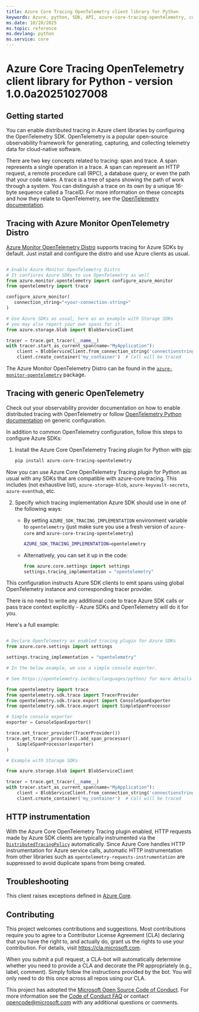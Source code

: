 ```yaml
---
title: Azure Core Tracing OpenTelemetry client library for Python
keywords: Azure, python, SDK, API, azure-core-tracing-opentelemetry, core
ms.date: 10/28/2025
ms.topic: reference
ms.devlang: python
ms.service: core
---
```



# Azure Core Tracing OpenTelemetry client library for Python - version 1.0.0a20251027008 


## Getting started

You can enable distributed tracing in Azure client libraries by configuring the OpenTelemetry SDK.
OpenTelemetry is a popular open-source observability framework for generating, capturing, and collecting telemetry data for cloud-native software.

There are two key concepts related to tracing: span and trace. A span represents a single operation in a trace. A span can represent an HTTP request,
a remote procedure call (RPC), a database query, or even the path that your code takes. A trace is a tree of spans showing the path of work through
a system. You can distinguish a trace on its own by a unique 16-byte sequence called a TraceID. For more information on these concepts and how they
relate to OpenTelemetry, see the [OpenTelemetry documentation](https://opentelemetry.io/docs/).

## Tracing with Azure Monitor OpenTelemetry Distro

[Azure Monitor OpenTelemetry Distro](https://learn.microsoft.com/azure/azure-monitor/app/opentelemetry-enable?tabs=python) supports tracing for Azure
SDKs by default. Just install and configure the distro and use Azure clients as usual.

```python

# Enable Azure Monitor OpenTelemetry Distro
# It confiures Azure SDKs to use OpenTelemetry as well
from azure.monitor.opentelemetry import configure_azure_monitor
from opentelemetry import trace

configure_azure_monitor(
   connection_string="<your-connection-string>"
)

# Use Azure SDKs as usual, here as an example with Storage SDKs
# you may also report your own spans for it.
from azure.storage.blob import BlobServiceClient

tracer = trace.get_tracer(__name__)
with tracer.start_as_current_span(name="MyApplication"):
    client = BlobServiceClient.from_connection_string('connectionstring')
    client.create_container('my_container')  # Call will be traced
```

The Azure Monitor OpenTelemetry Distro can be found in the [`azure-monitor-opentelemetry`](https://pypi.org/project/azure-monitor-opentelemetry) package.

## Tracing with generic OpenTelemetry

Check out your observability provider documentation on how to enable distributed tracing with OpenTelemetry
or follow [OpenTelemetry Python documentation](https://opentelemetry.io/docs/languages/python/) on generic configuration.

In addition to common OpenTelemetry configuration, follow this steps to configure Azure SDKs:

1. Install the Azure Core OpenTelemetry Tracing plugin for Python with [pip](https://pypi.org/project/pip/):

   ```bash
   pip install azure-core-tracing-opentelemetry
   ```

  Now you can use Azure Core OpenTelemetry Tracing plugin for Python as usual with any SDKs that are compatible
  with azure-core tracing. This includes (not exhaustive list), `azure-storage-blob`, `azure-keyvault-secrets`, `azure-eventhub`, etc.

2. Specify which tracing implementation Azure SDK should use in one of the following ways:
   - By setting `AZURE_SDK_TRACING_IMPLEMENTATION` environment variable to `opentelemetry`
     (just make sure you use a fresh version of `azure-core` and `azure-core-tracing-opentelemetry`)

     ```bash
     AZURE_SDK_TRACING_IMPLEMENTATION=opentelemetry
     ```

   - Alternatively, you can set it up in the code:

     ```python
     from azure.core.settings import settings
     settings.tracing_implementation = "opentelemetry"
     ```

This configuration instructs Azure SDK clients to emit spans using global OpenTelemetry instance and
corresponding tracer provider.

There is no need to write any additional code to trace Azure SDK calls or pass trace context explicitly -
Azure SDKs and OpenTelemetry will do it for you.

Here's a full example:

```python

# Declare OpenTelemetry as enabled tracing plugin for Azure SDKs
from azure.core.settings import settings

settings.tracing_implementation = "opentelemetry"

# In the below example, we use a simple console exporter.

# See https://opentelemetry.io/docs/languages/python/ for more details on OpenTelemetry configuration

from opentelemetry import trace
from opentelemetry.sdk.trace import TracerProvider
from opentelemetry.sdk.trace.export import ConsoleSpanExporter
from opentelemetry.sdk.trace.export import SimpleSpanProcessor

# Simple console exporter
exporter = ConsoleSpanExporter()

trace.set_tracer_provider(TracerProvider())
trace.get_tracer_provider().add_span_processor(
    SimpleSpanProcessor(exporter)
)

# Example with Storage SDKs

from azure.storage.blob import BlobServiceClient

tracer = trace.get_tracer(__name__)
with tracer.start_as_current_span(name="MyApplication"):
    client = BlobServiceClient.from_connection_string('connectionstring')
    client.create_container('my_container')  # Call will be traced
```

## HTTP instrumentation

With the Azure Core OpenTelemetry Tracing plugin enabled, HTTP requests made by Azure SDK clients are typically instrumented via the [`DistributedTracingPolicy`](https://github.com/Azure/azure-sdk-for-python/blob/main/sdk/core/azure-core/azure/core/pipeline/policies/_distributed_tracing.py) automatically. Since Azure Core handles HTTP instrumentation for Azure service calls, automatic HTTP instrumentation from other libraries such as `opentelemetry-requests-instrumentation` are suppressed to avoid duplicate spans from being created.

## Troubleshooting

This client raises exceptions defined in [Azure Core](https://learn.microsoft.com/python/api/azure-core/azure.core.exceptions?view=azure-python).

## Contributing

This project welcomes contributions and suggestions.  Most contributions require you to agree to a Contributor License Agreement (CLA) declaring that you have the right to, and actually do, grant us the rights to use your contribution. For details, visit https://cla.microsoft.com.

When you submit a pull request, a CLA-bot will automatically determine whether you need to provide a CLA and decorate the PR appropriately (e.g., label, comment). Simply follow the instructions provided by the bot. You will only need to do this once across all repos using our CLA.

This project has adopted the [Microsoft Open Source Code of Conduct](https://opensource.microsoft.com/codeofconduct/). For more information see the [Code of Conduct FAQ](https://opensource.microsoft.com/codeofconduct/faq/) or contact [opencode@microsoft.com](mailto:opencode@microsoft.com) with any additional questions or comments.

